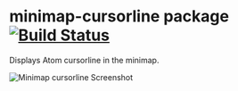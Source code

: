 # minimap-cursorline package [![Build Status](https://travis-ci.org/atom-minimap/minimap-cursorline.svg?branch=master)](https://travis-ci.org/atom-minimap/minimap-cursorline)

Displays Atom cursorline in the minimap.

![Minimap cursorline Screenshot](https://github.com/atom-minimap/minimap-cursorline/blob/master/screenshot.gif?raw=true)
